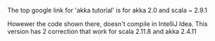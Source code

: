The top google link for 'akka tutorial' is for akka 2.0 and scala ~ 2.9.1

Howewer the code shown there, doesn't compile in IntelliJ Idea.
This version has 2 correction that work for scala 2.11.8 and akka 2.4.11
